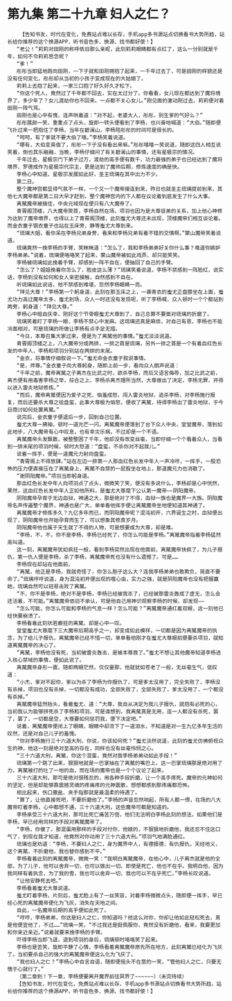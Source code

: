 # 第九集 第二十九章 妇人之仁？
        【告知书友，时代在变化，免费站点难以长存，手机app多书源站点切换看书大势所趋，站长给你推荐的这个换源APP，听书音色多、换源、找书都好使！】
       “老公！”莉莉对田刚的称呼依旧那么亲昵，此刻莉莉眼睛都有点红了，这么一分别就是千年，如何不令莉莉思念呢？
       “爹！”
       彤彤当即猛地跑向田刚，一下子就和田刚拥抱了起来，一千年过去了，可是田刚的样貌还是没有任何变化，彤彤却从当初的小孩子变成现在的大姑娘了。
       莉莉上去抱了起来，一家三口抱了好久好久才松下。
       “你这个死人，竟然过了千年都不回去，实在太过分了。你看看，女儿现在都达到了魔将境界了，多少年了？女儿渡劫你也不回来。一点都不关心女儿。”刚见面的激动刚过去，莉莉便对着田刚一阵气骂。
       田刚也是心中有愧，连声哄着道：“对不起，老婆大人，彤彤，别生爹的气好么？”
       彤彤展颜一笑，重重点了点头，旋即一转头便看到了李杨，也兴奋地喊道：“大伯。”随即便飞扑过来一把抱住了李杨，当年在碧澜山，李杨陪彤彤的时间可是很长的。
       “呵呵，有了爹就不要大伯了哦。”李杨笑着说道。
       “哪有，大伯变英俊了，彤彤一下子没有看出来嘛。”彤彤嘻嘻一笑说道，随即这四人相互说笑着，倒也其乐融融，当晚，李杨仔细问了有关碧澜山的事情，还有星极宗的情况。
       千年过去，星极宗门下弟子过万，渡劫的高手便有数千，功力最强的弟子也已经达到了魔将境界，罗德成作为星极宗代宗主，更是达到了魔帅后期，修炼速度的确是快。
       李杨心中知道，星极宗发展如此好，圣主琉璃在其中出力不少。
       第二日。
       整个魔神宫都显得气氛不一样，一个又一个魔帝接连到来，昨日也就圣主琉璃提前到来，其他七大魔帝都是第二日大早才赶到，整个魔神宫内的下人都在议论着到底发生了什么大事。
       离檒魔帝被擒住，中央元域现在便只有八大魔帝了。
       青霄阁顶楼，八大魔帝聚首，李杨自然在场，项羽也因为是大尊徒弟的关系，加上他心神修为达到了魔帝境界，也得以上了青霄阁顶楼，此刻蚩尤大尊还未出现，顶楼魔帝们相互谈论着。而金衣童子银衣童子也站在玉床旁，静等蚩尤大尊到来。
       “琉璃大姐，看你呆在李杨兄弟身旁，看来和李杨兄弟有着不错的交情啊。”蒙山魔帝笑着说道。
       琉璃竟然一挽李杨的手臂，笑眯眯道：“怎么了，我和李杨弟弟好关你什么事？难道你嫉妒李杨弟弟。”说着，琉璃便咯咯笑了起来，蒙山魔帝被如此戏弄，却只能笑笑。
       李杨被琉璃如此挽着手臂，却感到一阵不自在，便抽回了自己的手臂。
       “怎么了？姐姐挽着你怎么了，脸皮这么薄？”琉璃笑着说道，李杨不禁感到一阵脸红，说实话，李杨到没有如何和女人亲密接触，自然感到不自在。
       听琉璃如此说话，他不禁感到难堪，忽然李杨眼睛一亮。
       “拜见大尊！”李杨第一个躬身道，此刻在那玉床之上，一袭青衣的蚩尤正盘膝坐在上面，蚩尤功力高过魔帝太多，蚩尤到场，众人一时还没有发现呢，听了李杨喊，众人顿时一个个都站到两旁，躬身道：“拜见大尊。”
       李杨心中暗自庆幸，刚好这个节骨眼蚩尤大尊到了，自己总算不要面对琉璃的折磨了。
       琉璃笑着盯了李杨一眼，李杨不禁心中发麻。这琉璃还真是麻烦，对自己有恩，李杨也不能冷面相对，可是琉璃的所做让李杨有点手足无措。
       “今日，本尊召集大家过来，便是为了离檒他的事情。”蚩尤淡淡说道。
       青霄阁顶楼之上，八大魔帝分成两排，一排之首是琉璃，另外一排之首是一个有着血红色长发的中年人，李杨和项羽分别站在两排的末尾。
       “金衣，将事情仔细叙说一下。”蚩尤命金衣童子叙说事情。
       “是，师尊。”金衣童子向大尊躬身，随即上前一步，看向众人朗声说道：
       “千年之前，魔帝离檒之子离杰在比武之时，欲杀李杨，而后又语言侮辱，加之比武之前，离杰便有用毒害李杨之举，综合之上，李杨杀离杰理所当然，大尊做出了决定，李杨无罪，并得以进入雷炎地狱修炼。”
       “而后，魔帝离檒便因为爱子之死，恼羞成怒，闯入雷炎地狱，追杀李杨，对李杨施行报复，而后还要杀大尊之徒盘蛮，此事大尊极为恼怒，便收了离檒，待得李杨出了雷炎地狱，于今日商讨如何处置离檒。”
       说完后，金衣童子便退后一步，回到自己位置。
       蚩尤大尊一拂袖，顿时一道光芒一闪，离檒魔帝便落到了台下众人中央，堂堂魔帝，落到如此地步，八大魔帝有心中叹息，也有幸灾乐祸，不过却是一个不语。
       离檒魔帝头发飘散，被整整困了千年，他却没有改变丝毫，当即仔细一个个看着众人，当看到一排末尾的项羽时候，顿时大怒道：“盘蛮，不杀你对不起我儿。”
       说着一挥手，便是一道魔元力射向盘蛮。
       “青霄阁上不得放肆。”站在左边一排第一人那血红色长发中年人一声冷哼，一挥手，一股恐怖的压力便直接压在了离檒身上，离檒不自禁的一屁股坐在地上，那道魔元力也消散了。
       “谢阴阳魔帝。”项羽当即躬身道。
       那血红色长发中年人向项羽点了点头，微微笑了笑，便没有多说什么，李杨却是心中恍然，果然，这血红色长发中年人正如他所料，是蚩尤大尊麾下公认第一魔帝——阴阳魔帝。
       阴阳魔帝孕育于无边血狱，神通之大，那是绝对了不得，血狱一族也是魔界一大族。阴阳魔帝名声传遍整个魔界，神通也是广大，单单看他挥手便让离檒魔帝坐地便知道其神通了。
       离檒魔帝才修炼多久？九亿多年而已，而阴阳魔帝呢？混沌初开，六界诞生之时，血狱便出现了，阴阳魔帝也开始孕育而生了，可以想象其修真岁月。
       阴阳魔帝他也属于天生就了不得的人物，可是想要成为大尊，却是难。
       “李杨，不，不，你不是李杨，李杨已经死了，你怎么可能是李杨。”离檒魔帝指着李杨猛然高叫道。
       这一刻，离檒魔帝犹如疯狂一般，看到李杨突然出现在他面前，离檒魔帝快疯了，为儿子报仇，第一仇人便是李杨，杀了李杨，离檒魔帝死也没有什么遗憾了。可是……
       李杨现在却站在他面前。
       “离檒，他正是李杨，我就奇怪了，你怎么胆子这么大？连我李杨弟弟也敢欺负，简直不要命了。”琉璃哼哼说道，身为混沌初开便出现的噬心虫，实力之强，就是阴阳魔帝也没有把握赢她，琉璃自然可以轻易击败了离檒。
       “不，你不是李杨，绝对不是李杨，李杨已经被我杀了，已经被那雷炎轰成了虚无，怎么会还活着，不可能。”离檒魔帝依旧不承认，可是他自己用神识观察李杨的时候，却发现——
       “怎么可能，你怎么可能和李杨的气息一样？怎么可能？”离檒魔帝通红着双眼，这一刻他已经快要崩溃了。
       李杨看着此刻状若癫狂的离檒，却是心中一叹。
       堂堂蚩尤大尊麾下三大魔帝后期高手之一，却变成如此模样，一切都是因为离檒魔帝的执念，为了给儿子报仇，离檒魔帝已经不惜一切，单单看他刚才在蚩尤大尊眼前便要杀项羽，就知道离檒魔帝的决心了。
       “离檒，李杨他没有死，当初被雷炎轰击，是被本尊救了。”蚩尤不想让其他魔帝知道李杨进入核心禁域的事情，便如此说了。
       离檒魔帝身形一震，随即两眼茫然，仅仅霎那，他就犹如苍老了一般，无丝毫生气，低叹道：
       “小杰，爹对不起你，爹以为杀了李杨为你报仇了，可是爹太没用了，完全失败了，李杨没有杀掉，项羽也没有杀掉，一切都没有成功，全部失败了，全部失败了，爹太没用了，一个都没有杀掉。”
       离檒魔帝猛然抬头，看着蚩尤，道：“大尊，我自从决定为我儿子报仇，就抱有必死的心，当初我认为能够拼死杀了李杨和项羽，可是谁想到，我离檒真是无用，连一人都没有杀死，罢了，罢了，一切都是空，大尊要如何惩罚我，便下决定吧。”
       说着，离檒魔帝便闭上了眼睛，眼睛中却流下了一道泪水，不知道是对一生九亿多年生活的叹然，还是对自己儿子的羞愧。
       “你对李杨施行三十六道大刑，你说，你该如何死？”蚩尤淡然说道，此刻的蚩尤仿佛俯视众生的神，他这一刻是绝对至高的存在，同样也没有丝毫怜悯之心。
       “三十六道大刑，离檒，你这个混蛋，竟然对我李杨弟弟动如此手段！”
       琉璃第一个跳了出来，狠狠地就是一巴掌抽在了离檒的嘴巴上，这一巴掌琉璃那是绝对用了力，离檒被打的吐了一地的血，而在场的魔帝也是一个个议论了起来。
       三十六道大刑，那可是绝对很残忍的，用各种手段折磨，让一个高手疼死。魔帝的元神如何的坚定，但是却能够靠震撼灵魂的疼痛疼的元神震散，想想都感到那疼痛都恐怖。
       相比起来，伤口撒盐、夹手指那就是最温柔的待遇了。
       “算了，让他直接死吧，不要折磨他了。”李杨的声音忽然响起，所有人都一愣，在场的八大魔帝盯着李杨，心中都想不通，三十六道大刑，这些魔帝可都是知道的。
       李杨承受三十六道大刑，那可比死亡痛苦万倍，他们无法明白李杨此刻的想法，如果他们是李杨，早已经用同样的手段对离檒魔帝了。
       “李杨，你傻了，那混蛋用那样的手段对付你，他娘的，不狠狠地折磨他，我还忍不住这口气了，到现在我才知道，他竟然对你动用了三十六道大刑。”项羽气地满脸通红。
       琉璃也是劝道：“李杨，不要妇人之仁，身为魔界中人，有德报德，有仇报仇，天经地义，这个离檒，不折磨他，我也替你感到不平。”
       李杨看着此刻的离檒魔帝，微微一笑：“我明白离檒魔帝，在他心中，儿子离杰就是他的全部，为了儿子，他可以舍弃一切，也可以做出一切。即使是死亡，他也不在乎。我明白他，因为我同样有着执念，为了我的雪，我也可以舍弃一切，我也可以不在乎死亡。”李杨长叹说道。
       “让他安静死去吧。”
       李杨看着蚩尤大尊说道。
       蚩尤盯着李杨，片刻后，蚩尤脸上有了一丝笑容，对着李杨微微点头，随即便一挥手，早已经心死的离檒魔帝便化为飞灰，消失在天地之间。
       自此，一名魔帝后期的高手便如此死了。
       “哼哼，李杨弟弟，你这是妇人之仁，你知道吗？他这么对你，你却让他如此轻松死去，真是他便宜他了，不过……”琉璃一笑，“不过我还是挺佩服你，竟然没有折磨他，看来，我要更加和你亲近亲近。”说着就要来挽李杨的手臂。
       吓得李杨当即飞退，退到项羽的身后，琉璃顿时咯咯笑了起来。
       李杨也是苦笑，旋即平静了心情，李杨看着离檒魔帝原先所在地方，此刻离檒已经化为飞灰了。当初要杀自己的强大的离檒魔帝便这么化为飞灰了。
       “我也妇人之仁？”李杨心中自言自语，随即便摇头不在意的一笑，“管他妇人之仁，只要无愧于心就行了。”
       （第二章到！下一章，李杨便要离开魔界前往冥界了~~~~~~）（未完待续）
       【告知书友，时代在变化，免费站点难以长存，手机app多书源站点切换看书大势所趋，站长给你推荐的这个换源APP，听书音色多、换源、找书都好使！】